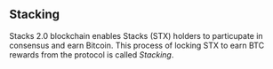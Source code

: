 ## Stacking

Stacks 2.0 blockchain enables Stacks (STX) holders to particupate in consensus and earn Bitcoin. This process of locking STX to earn BTC rewards
from the protocol is called *Stacking*.
